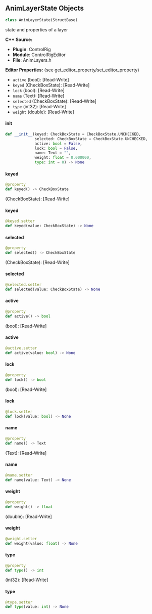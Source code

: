 ## AnimLayerState Objects

```python
class AnimLayerState(StructBase)
```

state and properties of a layer

**C++ Source:**

- **Plugin**: ControlRig
- **Module**: ControlRigEditor
- **File**: AnimLayers.h

**Editor Properties:** (see get_editor_property/set_editor_property)

- ``active`` (bool):  [Read-Write]
- ``keyed`` (CheckBoxState):  [Read-Write]
- ``lock`` (bool):  [Read-Write]
- ``name`` (Text):  [Read-Write]
- ``selected`` (CheckBoxState):  [Read-Write]
- ``type`` (int32):  [Read-Write]
- ``weight`` (double):  [Read-Write]

<a id="unreal.AnimLayerState.__init__"></a>

#### __init__

```python
def __init__(keyed: CheckBoxState = CheckBoxState.UNCHECKED,
             selected: CheckBoxState = CheckBoxState.UNCHECKED,
             active: bool = False,
             lock: bool = False,
             name: Text = "",
             weight: float = 0.000000,
             type: int = 0) -> None
```

<a id="unreal.AnimLayerState.keyed"></a>

#### keyed

```python
@property
def keyed() -> CheckBoxState
```

(CheckBoxState):  [Read-Write]

<a id="unreal.AnimLayerState.keyed"></a>

#### keyed

```python
@keyed.setter
def keyed(value: CheckBoxState) -> None
```

<a id="unreal.AnimLayerState.selected"></a>

#### selected

```python
@property
def selected() -> CheckBoxState
```

(CheckBoxState):  [Read-Write]

<a id="unreal.AnimLayerState.selected"></a>

#### selected

```python
@selected.setter
def selected(value: CheckBoxState) -> None
```

<a id="unreal.AnimLayerState.active"></a>

#### active

```python
@property
def active() -> bool
```

(bool):  [Read-Write]

<a id="unreal.AnimLayerState.active"></a>

#### active

```python
@active.setter
def active(value: bool) -> None
```

<a id="unreal.AnimLayerState.lock"></a>

#### lock

```python
@property
def lock() -> bool
```

(bool):  [Read-Write]

<a id="unreal.AnimLayerState.lock"></a>

#### lock

```python
@lock.setter
def lock(value: bool) -> None
```

<a id="unreal.AnimLayerState.name"></a>

#### name

```python
@property
def name() -> Text
```

(Text):  [Read-Write]

<a id="unreal.AnimLayerState.name"></a>

#### name

```python
@name.setter
def name(value: Text) -> None
```

<a id="unreal.AnimLayerState.weight"></a>

#### weight

```python
@property
def weight() -> float
```

(double):  [Read-Write]

<a id="unreal.AnimLayerState.weight"></a>

#### weight

```python
@weight.setter
def weight(value: float) -> None
```

<a id="unreal.AnimLayerState.type"></a>

#### type

```python
@property
def type() -> int
```

(int32):  [Read-Write]

<a id="unreal.AnimLayerState.type"></a>

#### type

```python
@type.setter
def type(value: int) -> None
```

<a id="unreal.AnimLayerControlRigObject"></a>
